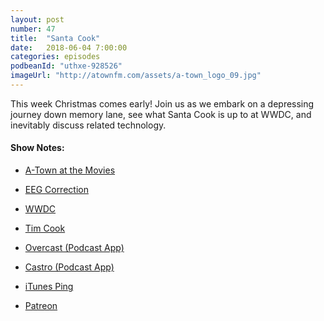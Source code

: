 ```yaml
---
layout: post
number: 47
title:  "Santa Cook"
date:   2018-06-04 7:00:00
categories: episodes
podbeanId: "uthxe-928526"
imageUrl: "http://atownfm.com/assets/a-town_logo_09.jpg"
---
```


This week Christmas comes early! Join us as we embark on a depressing journey down memory lane, see what Santa Cook is up to at WWDC, and inevitably discuss related technology.

<!-- excerpt-end -->

#### Show Notes:
- [A-Town at the Movies](http://atownmovies.com/)
- [EEG Correction](https://en.wikipedia.org/wiki/Electroencephalography)
- [WWDC](https://en.wikipedia.org/wiki/Apple_Worldwide_Developers_Conference)
- [Tim Cook](https://www.apple.com/leadership/tim-cook/)
- [Overcast (Podcast App)](https://overcast.fm/)
- [Castro (Podcast App)](http://supertop.co/castro/)
- [iTunes Ping](https://en.wikipedia.org/wiki/ITunes_Ping)

- [Patreon](https://www.patreon.com/atownfm)